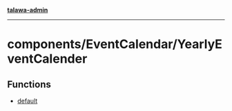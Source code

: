 [**talawa-admin**](../../../README.md)

***

# components/EventCalendar/YearlyEventCalender

## Functions

- [default](functions/default.md)
